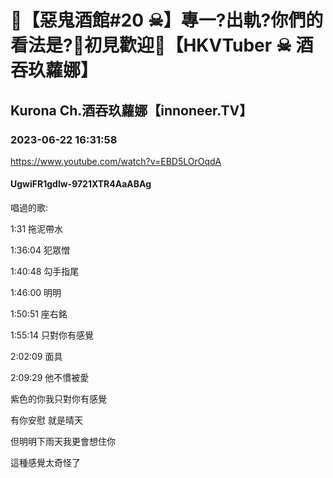 # 💜【惡鬼酒館#20 ☠】專一?出軌?你們的看法是?🖤初見歡迎💜【HKVTuber ☠ 酒吞玖蘿娜】

## Kurona Ch.酒吞玖蘿娜【innoneer.TV】

### 2023-06-22 16:31:58

https://www.youtube.com/watch?v=EBD5LOrOqdA

#### UgwiFR1gdlw-9721XTR4AaABAg

唱過的歌:

1:31 拖泥帶水

1:36:04 犯眾憎

1:40:48 勾手指尾

1:46:00 明明

1:50:51 座右銘

1:55:14 只對你有感覺

2:02:09 面具

2:09:29 他不慣被愛





紫色的你我只對你有感覺

有你安慰 就是晴天

但明明下雨天我更會想住你

這種感覺太奇怪了

